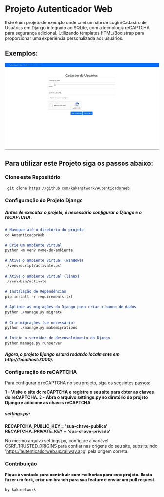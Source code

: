 # Projeto Autenticador Web

Este é um projeto de exemplo onde criei um site de Login/Cadastro de Usuários em Django integrado ao SQLite, com a tecnologia reCAPTCHA para segurança adicional. Utilizando templates HTML/Bootstrap para proporcionar uma experiência personalizada aos usuários.

## Exemplos:
<p align="center">
  <img src="https://github.com/kakanetwork/AutenticadorWeb/blob/master/content/Exemplo.gif">
</p>

## Para utilizar este Projeto siga os passos abaixo:
### Clone este Repositório

<code> git clone https://github.com/kakanetwork/AutenticadorWeb </code>

### Configuração do Projeto Django
##### Antes de executar o projeto, é necessário configurar o Django e o reCAPTCHA.


```markdown
# Navegue até o diretório do projeto
cd AutenticadorWeb 

# Crie um ambiente virtual
python -m venv nome-do-ambiente

# Ative o ambiente virtual (windows)
./venv/script/activate.ps1 

# Ative o ambiente virtual (linux)
./venv/bin/activate

# Instalação de Dependências
pip install -r requirements.txt 

# Aplique as migrações do Django para criar o banco de dados
python ./manage.py migrate

# Crie migrações (se necessário)
python ./manage.py makemigrations

# Inicie o servidor de desenvolvimento do Django
python manage.py runserver
```

##### Agora, o projeto Django estará rodando localmente em http://localhost:8000/.

### Configuração do reCAPTCHA
Para configurar o reCAPTCHA no seu projeto, siga os seguintes passos:

<b>1 - Visite o site do reCAPTCHA e registre o seu site para obter as chaves do reCAPTCHA.
2 - Abra o arquivo settings.py no diretório do projeto Django e adicione as chaves reCAPTCHA
</b>

##### settings.py:

<b>RECAPTCHA_PUBLIC_KEY = 'sua-chave-publica'
RECAPTCHA_PRIVATE_KEY = 'sua-chave-privada'</b>

No mesmo arquivo settings.py, configure a variável CSRF_TRUSTED_ORIGINS para confiar nas origens do seu site, substituindo 'https://autenticadorweb.up.railway.app' pela origem correta.


### Contribuição
<b>Fique à vontade para contribuir com melhorias para este projeto. Basta fazer um fork, criar um branch para sua feature e enviar um pull request.</b>

<code>by kakanetwork</code>

